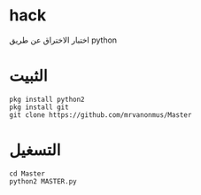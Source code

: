 # hack 
اختبار الاختراق عن طريق python 
# الثبيت 
```
pkg install python2
pkg install git
git clone https://github.com/mrvanonmus/Master
```
# التسغيل
```
cd Master
python2 MASTER.py
```
